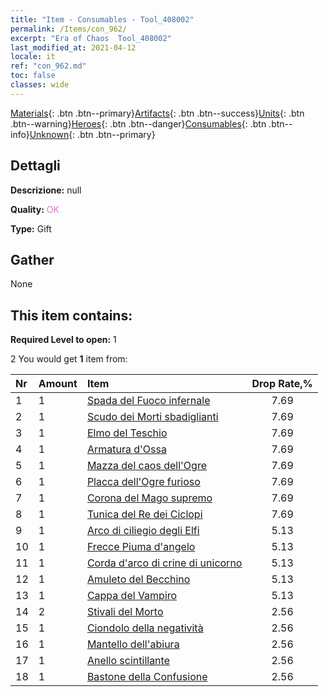 ```yaml
---
title: "Item - Consumables - Tool_408002"
permalink: /Items/con_962/
excerpt: "Era of Chaos  Tool_408002"
last_modified_at: 2021-04-12
locale: it
ref: "con_962.md"
toc: false
classes: wide
---
```

 [Materials](/it/Items/){: .btn .btn--primary}[Artifacts](/it/Items/Artifacts/){: .btn .btn--success}[Units](/it/Items/Units/){: .btn .btn--warning}[Heroes](/it/Items/Heroes/){: .btn .btn--danger}[Consumables](/it/Items/Consumables/){: .btn .btn--info}[Unknown](/it/Items/Unknown/){: .btn .btn--primary}

## Dettagli
 **Descrizione:** null

 **Quality:** <span style="color: #DA70D6">OK</span>

 **Type:** Gift

## Gather

  None

## This item contains:

 **Required Level to open:** 1

 2 You would get **1** item  from:

  | Nr | Amount |     Item    | Drop Rate,% |
  |:---|:-------|:------------|:---------:|
  | 1 | 1 | [Spada del Fuoco infernale](/it/Items/art_121/) | 7.69 | 
  | 2 | 1 | [Scudo dei Morti sbadiglianti](/it/Items/art_122/) | 7.69 | 
  | 3 | 1 | [Elmo del Teschio](/it/Items/art_123/) | 7.69 | 
  | 4 | 1 | [Armatura d'Ossa](/it/Items/art_124/) | 7.69 | 
  | 5 | 1 | [Mazza del caos dell'Ogre](/it/Items/art_125/) | 7.69 | 
  | 6 | 1 | [Placca dell'Ogre furioso](/it/Items/art_126/) | 7.69 | 
  | 7 | 1 | [Corona del Mago supremo](/it/Items/art_127/) | 7.69 | 
  | 8 | 1 | [Tunica del Re dei Ciclopi](/it/Items/art_128/) | 7.69 | 
  | 9 | 1 | [Arco di ciliegio degli Elfi](/it/Items/art_103/) | 5.13 | 
  | 10 | 1 | [Frecce Piuma d'angelo](/it/Items/art_104/) | 5.13 | 
  | 11 | 1 | [Corda d'arco di crine di unicorno](/it/Items/art_105/) | 5.13 | 
  | 12 | 1 | [Amuleto del Becchino](/it/Items/art_129/) | 5.13 | 
  | 13 | 1 | [Cappa del Vampiro](/it/Items/art_130/) | 5.13 | 
  | 14 | 2 | [Stivali del Morto](/it/Items/art_131/) | 2.56 | 
  | 15 | 1 | [Ciondolo della negatività](/it/Items/art_136/) | 2.56 | 
  | 16 | 1 | [Mantello dell'abiura](/it/Items/art_137/) | 2.56 | 
  | 17 | 1 | [Anello scintillante](/it/Items/art_138/) | 2.56 | 
  | 18 | 1 | [Bastone della Confusione](/it/Items/art_139/) | 2.56 | 
